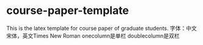 # course-paper-template
This is the latex template for course paper of graduate students.
字体：中文宋体，英文Times New Roman
onecolumn是单栏
doublecolumn是双栏
